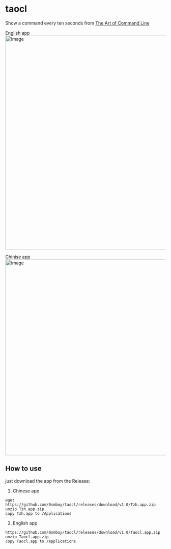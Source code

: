 # taocl
Show a command every ten seconds from [The Art of Command Line](https://github.com/jlevy/the-art-of-command-line)

English app
<img width="671" alt="image" src="https://user-images.githubusercontent.com/91452062/233770123-91f51ef4-297a-4a10-80e6-48be00b4f0a3.png">

Chinise app
<img width="614" alt="image" src="https://user-images.githubusercontent.com/91452062/233770162-7079a8b3-d09f-4443-8aee-83d294ce2f61.png">

## How to use
just download the app from the Release:

1. Chinese app
```shell
wget https://github.com/0smboy/taocl/releases/download/v1.0/Tzh.app.zip
unzip Tzh.app.zip
copy Tzh.app to /Applications
```

2. English app
```shell
https://github.com/0smboy/taocl/releases/download/v1.0/Taocl.app.zip
unzip Taocl.app.zip
copy Taocl.app to /Applications
```
